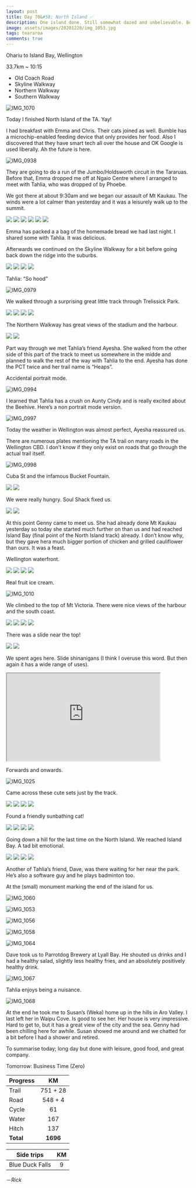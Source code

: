 ```yaml
---
layout: post
title: Day 70&#58; North Island ✅
description: One island done. Still somewhat dazed and unbelievable. But wait there’s more.
image: assets/images/20201220/img_1053.jpg
tags: teararoa
comments: true
---
```


Ohariu to Island Bay, Wellington

33.7km ~ 10:15

- Old Coach Road
- Skyline Walkway
- Northern Walkway 
- Southern Walkway

![IMG_1070](/assets/images/20201220/img_1070.jpg)

Today I finished North Island of the TA. Yay!

I had breakfast with Emma and Chris. Their cats joined as well. Bumble has a microchip-enabled feeding device that only provides her food. Also I discovered that they have smart tech all over the house and OK Google is used liberally. Ah the future is here. 

![IMG_0938](/assets/images/20201220/img_0938.jpg)

They are going to do a run of the Jumbo/Holdsworth circuit in the Tararuas. Before that, Emma dropped me off at Ngaio Centre where I arranged to meet with Tahlia, who was dropped of by Phoebe.  

We got there at about 9:30am and we began our assault of Mt Kaukau. The winds were a lot calmer than yesterday and it was a leisurely walk up to the summit. 

<div class="gallery" data-columns="2">
  <img src="/assets/images/20201220/img_0951.jpg">
  <img src="/assets/images/20201220/img_0954.jpg">
  <img src="/assets/images/20201220/img_0956.jpg">
  <img src="/assets/images/20201220/img_0959.jpg">
  <img src="/assets/images/20201220/img_0961.jpg">
  <img src="/assets/images/20201220/img_0962.jpg">
</div>

Emma has packed a a bag of the homemade bread we had last night. I shared some with Tahlia. It was delicious. 

Afterwards we continued on the Skyline Walkway for a bit before going back down the ridge into the suburbs. 

<div class="gallery" data-columns="2">
  <img src="/assets/images/20201220/img_0967.jpg">
  <img src="/assets/images/20201220/img_0971.jpg">
  <img src="/assets/images/20201220/img_0973.jpg">
  <img src="/assets/images/20201220/img_0976.jpg">
</div>

Tahlia: “So hood”

![IMG_0979](/assets/images/20201220/img_0979.jpg)

We walked through a surprising great little track through Trelissick Park. 

<div class="gallery" data-columns="2">
  <img src="/assets/images/20201220/img_0980.jpg">
  <img src="/assets/images/20201220/img_0981.jpg">
  <img src="/assets/images/20201220/img_0982.jpg">
  <img src="/assets/images/20201220/img_0983.jpg">
</div>

The Northern Walkway has great views of the stadium and the harbour. 

<div class="gallery" data-columns="2">
  <img src="/assets/images/20201220/img_0989.jpg">
  <img src="/assets/images/20201220/img_0991.jpg">
</div>

Part way through we met Tahlia’s friend Ayesha. She walked from the other side of this part of the track to meet us somewhere in the midde and planned to walk the rest of the way with Tahlia to the end. Ayesha has done the PCT twice and her trail name is “Heaps”. 

Accidental portrait mode. 

![IMG_0994](/assets/images/20201220/img_0994.jpg)

I learned that Tahlia has a crush on Aunty Cindy and is really excited about the Beehive. Here’s a non portrait mode version. 

![IMG_0997](/assets/images/20201220/img_0997.jpg)

Today the weather in Wellington was almost perfect, Ayesha reassured us. 

There are numerous plates mentioning the TA trail on many roads in the Wellington CBD. I don’t know if they only exist on roads that go through the actual trail itself. 

![IMG_0998](/assets/images/20201220/img_0998.jpg)

Cuba St and the infamous Bucket Fountain. 

<div class="gallery" data-columns="2">
  <img src="/assets/images/20201220/img_1002.jpg">
  <img src="/assets/images/20201220/img_1003.jpg">
</div>

We were really hungry. Soul Shack fixed us. 

<div class="gallery" data-columns="2">
  <img src="/assets/images/20201220/img_1004.jpg">
  <img src="/assets/images/20201220/img_1005.jpg">
</div>

At this point Genny came to meet us. She had already done Mt Kaukau yesterday so today she started much further on than us and had reached Island Bay (final point of the North Island track) already. I don’t know why, but they gave hera much bigger portion of chicken and grilled cauliflower than ours. It was a feast. 

Wellington waterfront. 

<div class="gallery" data-columns="2">
  <img src="/assets/images/20201220/img_1006.jpg">
  <img src="/assets/images/20201220/img_1008.jpg">
  <img src="/assets/images/20201220/img_1011.jpg">
  <img src="/assets/images/20201220/img_1012.jpg">
</div>

Real fruit ice cream. 

![IMG_1010](/assets/images/20201220/img_1010.jpg)

We climbed to the top of Mt Victoria. There were nice views of the harbour and the south coast.  

<div class="gallery" data-columns="2">
  <img src="/assets/images/20201220/img_1015.jpg">
  <img src="/assets/images/20201220/img_1018.jpg">
  <img src="/assets/images/20201220/img_1019.jpg">
  <img src="/assets/images/20201220/img_1022.jpg">
</div>

There was a slide near the top!

<div class="gallery" data-columns="2">
  <img src="/assets/images/20201220/img_1023.jpg">
  <img src="/assets/images/20201220/img_1024.jpg">
</div>

We spent ages here. Slide shinanigans (I think I overuse this word. But then again it has a wide range of uses). 

<iframe width="420" height="240"
src="https://www.youtube.com/embed/HSXHcyyrSCA">
</iframe>

Forwards and onwards. 

![IMG_1025](/assets/images/20201220/img_1025.jpg)

Came across these cute sets just by the track. 

<div class="gallery" data-columns="2">
  <img src="/assets/images/20201220/img_1027.jpg">
  <img src="/assets/images/20201220/img_1032.jpg">
  <img src="/assets/images/20201220/img_1033.jpg">
  <img src="/assets/images/20201220/img_1034.jpg">
</div>

Found a friendly sunbathing cat!

<div class="gallery" data-columns="2">
  <img src="/assets/images/20201220/img_1037.jpg">
  <img src="/assets/images/20201220/img_1039.jpg">
  <img src="/assets/images/20201220/img_1040.jpg">
  <img src="/assets/images/20201220/img_1041.jpg">
</div>

Going down a hill for the last time on the North Island. We reached Island Bay. A tad bit emotional. 

<div class="gallery" data-columns="2">
  <img src="/assets/images/20201220/img_1044.jpg">
  <img src="/assets/images/20201220/img_1047.jpg">
  <img src="/assets/images/20201220/img_1049.jpg">
  <img src="/assets/images/20201220/img_1050.jpg">
</div>

Another of Tahlia’s friend, Dave, was there waiting for her near the park. He’s also a software guy and he plays badminton too. 

At the (small) monument marking the end of the island for us. 

![IMG_1060](/assets/images/20201220/img_1060.jpg)

![IMG_1053](/assets/images/20201220/img_1053.jpg)

![IMG_1056](/assets/images/20201220/img_1056.jpg)

![IMG_1058](/assets/images/20201220/img_1058.jpg)

![IMG_1064](/assets/images/20201220/img_1064.jpg)

Dave took us to Parrotdog Brewery at Lyall Bay. He shouted us drinks and I had a healthy salad, slightly less healthy fries, and an absolutely positively healthy drink.

![IMG_1067](/assets/images/20201220/img_1067.jpg)

Tahlia enjoys being a nuisance. 

![IMG_1068](/assets/images/20201220/img_1068.jpg)

At the end he took me to Susan’s (Weka) home up in the hills in Aro Valley. I last left her in Waipu Cove. Is good to see her. Her house is very impressive. Hard to get to, but it has a great view of the city and the sea. Genny had been chilling here for awhile. Susan showed me around and we chatted for a bit before I had a shower and retired. 

To summarise today; long day but done with leisure, good food, and great company. 

Tomorrow: Business Time (Zero)

| Progress | KM |
| ---- |:----:|
| Trail | 751 + 28 |
| Road | 548 + 4 |
| Cycle | 61 |
| Water | 167 |
| Hitch | 137 |
| **Total** | **1696** |

| Side trips | KM |
| ---- |:----:|
| Blue Duck Falls | 9 |




－_Rick_